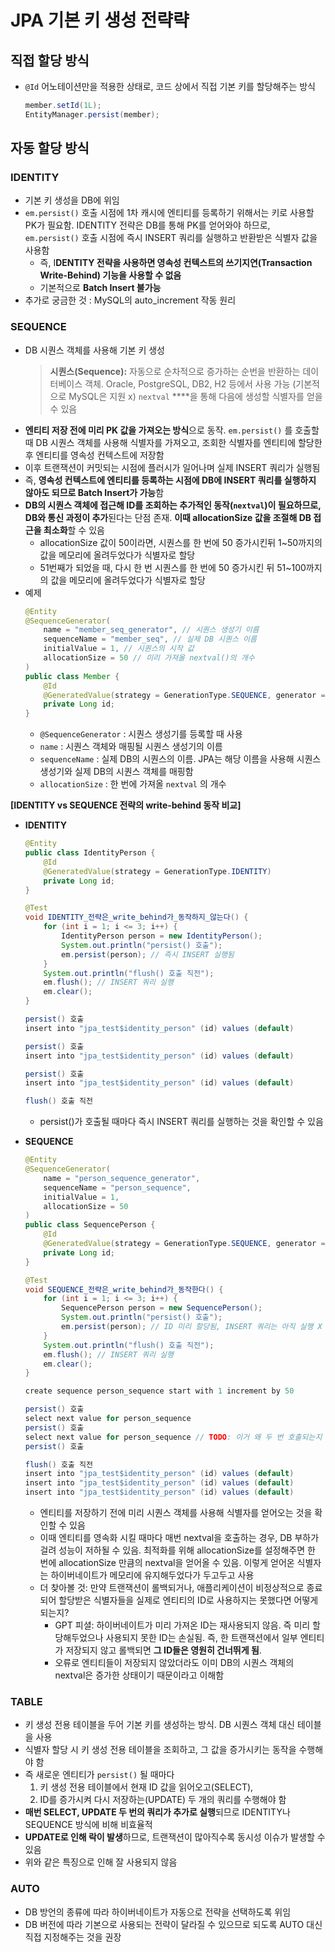 # JPA 기본 키 생성 전략략

## 직접 할당 방식

- `@Id` 어노테이션만을 적용한 상태로, 코드 상에서 직접 기본 키를 할당해주는 방식
  ```java
  member.setId(1L);
  EntityManager.persist(member);
  ```

## 자동 할당 방식

### IDENTITY

- 기본 키 생성을 DB에 위임
- `em.persist()` 호출 시점에 1차 캐시에 엔티티를 등록하기 위해서는 키로 사용할 PK가 필요함. IDENTITY 전략은 DB를 통해 PK를 얻어와야 하므로, `em.persist()` 호출 시점에 즉시 INSERT 쿼리를 실행하고 반환받은 식별자 값을 사용함
  - 즉, I**DENTITY 전략을 사용하면 영속성 컨텍스트의 쓰기지연(Transaction Write-Behind) 기능을 사용할 수 없음**
  - 기본적으로 **Batch Insert 불가능**
- 추가로 궁금한 것 : MySQL의 auto_increment 작동 원리

### SEQUENCE

- DB 시퀀스 객체를 사용해 기본 키 생성
  > **시퀀스(Sequence):** 자동으로 순차적으로 증가하는 순번을 반환하는 데이터베이스 객체. Oracle, PostgreSQL, DB2, H2 등에서 사용 가능 (기본적으로 MySQL은 지원 x)
  > `nextval` \*\*\*\*을 통해 다음에 생성할 식별자를 얻을 수 있음
- **엔티티 저장 전에 미리 PK 값을 가져오는 방식**으로 동작. `em.persist()` 를 호출할 때 DB 시퀀스 객체를 사용해 식별자를 가져오고, 조회한 식별자를 엔티티에 할당한 후 엔티티를 영속성 컨텍스트에 저장함
- 이후 트랜잭션이 커밋되는 시점에 플러시가 일어나며 실제 INSERT 쿼리가 실행됨
- 즉, **영속성 컨텍스트에 엔티티를 등록하는 시점에 DB에 INSERT 쿼리를 실행하지 않아도 되므로 Batch Insert가 가능**함
- **DB의 시퀀스 객체에 접근해 ID를 조회하는 추가적인 동작(`nextval`)이 필요하므로, DB와 통신 과정이 추가**된다는 단점 존재. **이때 allocationSize 값을 조절해 DB 접근을 최소화**할 수 있음
  - allocationSize 값이 50이라면, 시퀀스를 한 번에 50 증가시킨뒤 1~50까지의 값을 메모리에 올려두었다가 식별자로 할당
  - 51번째가 되었을 때, 다시 한 번 시퀀스를 한 번에 50 증가시킨 뒤 51~100까지의 값을 메모리에 올려두었다가 식별자로 할당
- 예제
  ```java
  @Entity
  @SequenceGenerator(
      name = "member_seq_generator", // 시퀀스 생성기 이름
      sequenceName = "member_seq", // 실제 DB 시퀀스 이름
      initialValue = 1, // 시퀀스의 시작 값
      allocationSize = 50 // 미리 가져올 nextval()의 개수
  )
  public class Member {
      @Id
      @GeneratedValue(strategy = GenerationType.SEQUENCE, generator = "member_seq_generator")
      private Long id;
  }
  ```
  - `@SequenceGenerator` : 시퀀스 생성기를 등록할 때 사용
  - `name` : 시퀀스 객체와 매핑될 시퀀스 생성기의 이름
  - `sequenceName` : 실제 DB의 시퀀스의 이름. JPA는 해당 이름을 사용해 시퀀스 생성기와 실제 DB의 시퀀스 객체를 매핑함
  - `allocationSize` : 한 번에 가져올 `nextval` 의 개수

**[IDENTITY vs SEQUENCE 전략의 write-behind 동작 비교]**

- **IDENTITY**

  ```java
  @Entity
  public class IdentityPerson {
      @Id
      @GeneratedValue(strategy = GenerationType.IDENTITY)
      private Long id;
  }

  @Test
  void IDENTITY_전략은_write_behind가_동작하지_않는다() {
      for (int i = 1; i <= 3; i++) {
          IdentityPerson person = new IdentityPerson();
          System.out.println("persist() 호출");
          em.persist(person); // 즉시 INSERT 실행됨
      }
      System.out.println("flush() 호출 직전");
      em.flush(); // INSERT 쿼리 실행
      em.clear();
  }
  ```

  ```java
  persist() 호출
  insert into "jpa_test$identity_person" (id) values (default)

  persist() 호출
  insert into "jpa_test$identity_person" (id) values (default)

  persist() 호출
  insert into "jpa_test$identity_person" (id) values (default)

  flush() 호출 직전
  ```

  - persist()가 호출될 때마다 즉시 INSERT 쿼리를 실행하는 것을 확인할 수 있음

- **SEQUENCE**

  ```java
  @Entity
  @SequenceGenerator(
      name = "person_sequence_generator",
      sequenceName = "person_sequence",
      initialValue = 1,
      allocationSize = 50
  )
  public class SequencePerson {
      @Id
      @GeneratedValue(strategy = GenerationType.SEQUENCE, generator = "person_sequence_generator")
      private Long id;
  }

  @Test
  void SEQUENCE_전략은_write_behind가_동작한다() {
      for (int i = 1; i <= 3; i++) {
          SequencePerson person = new SequencePerson();
          System.out.println("persist() 호출");
          em.persist(person); // ID 미리 할당됨, INSERT 쿼리는 아직 실행 X
      }
      System.out.println("flush() 호출 직전");
      em.flush(); // INSERT 쿼리 실행
      em.clear();
  }
  ```

  ```java
  create sequence person_sequence start with 1 increment by 50

  persist() 호출
  select next value for person_sequence
  persist() 호출
  select next value for person_sequence // TODO: 이거 왜 두 번 호출되는지 찾아보기
  persist() 호출

  flush() 호출 직전
  insert into "jpa_test$identity_person" (id) values (default)
  insert into "jpa_test$identity_person" (id) values (default)
  insert into "jpa_test$identity_person" (id) values (default)
  ```

  - 엔티티를 저장하기 전에 미리 시퀀스 객체를 사용해 식별자를 얻어오는 것을 확인할 수 있음
  - 이때 엔티티를 영속화 시킬 때마다 매번 nextval을 호출하는 경우, DB 부하가 걸려 성능이 저하될 수 있음.
    최적화를 위해 allocationSize를 설정해주면 한 번에 allocationSize 만큼의 nextval을 얻어올 수 있음. 이렇게 얻어온 식별자는 하이버네이트가 메모리에 유지해두었다가 두고두고 사용
  - 더 찾아볼 것: 만약 트랜잭션이 롤백되거나, 애플리케이션이 비정상적으로 종료되어 할당받은 식별자들을 실제로 엔티티의 ID로 사용하지는 못했다면 어떻게 되는지?
    - GPT 피셜: 하이버네이트가 미리 가져온 ID는 재사용되지 않음. 즉 미리 할당해두었으나 사용되지 못한 ID는 손실됨. 즉, 한 트랜잭션에서 일부 엔티티가 저장되지 않고 롤백되면 **그 ID들은 영원히 건너뛰게 됨**.
    - 오류로 엔티티들이 저장되지 않았더라도 이미 DB의 시퀀스 객체의 nextval은 증가한 상태이기 때문이라고 이해함

### TABLE

- 키 생성 전용 테이블을 두어 기본 키를 생성하는 방식. DB 시퀀스 객체 대신 테이블을 사용
- 식별자 할당 시 키 생성 전용 테이블을 조회하고, 그 값을 증가시키는 동작을 수행해야 함
- 즉 새로운 엔티티가 `persist()` 될 때마다
  1. 키 생성 전용 테이블에서 현재 ID 값을 읽어오고(SELECT),
  2. ID를 증가시켜 다시 저장하는(UPDATE) 두 개의 쿼리를 수행해야 함
- **매번 SELECT, UPDATE 두 번의 쿼리가 추가로 실행**되므로 IDENTITY나 SEQUENCE 방식에 비해 비효율적
- **UPDATE로 인해 락이 발생**하므로, 트랜잭션이 많아직수록 동시성 이슈가 발생할 수 있음
- 위와 같은 특징으로 인해 잘 사용되지 않음

### AUTO

- DB 방언의 종류에 따라 하이버네이트가 자동으로 전략을 선택하도록 위임
- DB 버전에 따라 기본으로 사용되는 전략이 달라질 수 있으므로 되도록 AUTO 대신 직접 지정해주는 것을 권장
